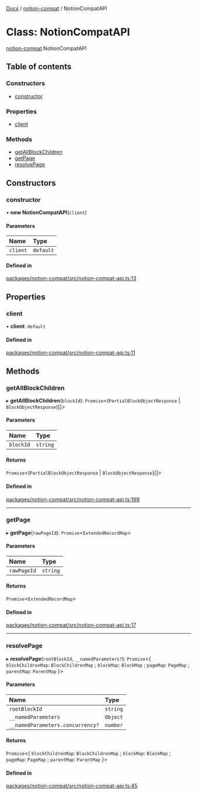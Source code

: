 [Docs](../README.md) / [notion-compat](../modules/notion_compat.md) / NotionCompatAPI

# Class: NotionCompatAPI

[notion-compat](../modules/notion_compat.md).NotionCompatAPI

## Table of contents

### Constructors

- [constructor](notion_compat.NotionCompatAPI.md#constructor)

### Properties

- [client](notion_compat.NotionCompatAPI.md#client)

### Methods

- [getAllBlockChildren](notion_compat.NotionCompatAPI.md#getallblockchildren)
- [getPage](notion_compat.NotionCompatAPI.md#getpage)
- [resolvePage](notion_compat.NotionCompatAPI.md#resolvepage)

## Constructors

### constructor

• **new NotionCompatAPI**(`client`)

#### Parameters

| Name | Type |
| :------ | :------ |
| `client` | `default` |

#### Defined in

[packages/notion-compat/src/notion-compat-api.ts:13](https://github.com/ntcho/react-notion-x/blob/dbcf322/packages/notion-compat/src/notion-compat-api.ts#L13)

## Properties

### client

• **client**: `default`

#### Defined in

[packages/notion-compat/src/notion-compat-api.ts:11](https://github.com/ntcho/react-notion-x/blob/dbcf322/packages/notion-compat/src/notion-compat-api.ts#L11)

## Methods

### getAllBlockChildren

▸ **getAllBlockChildren**(`blockId`): `Promise`<(`PartialBlockObjectResponse` \| `BlockObjectResponse`)[]\>

#### Parameters

| Name | Type |
| :------ | :------ |
| `blockId` | `string` |

#### Returns

`Promise`<(`PartialBlockObjectResponse` \| `BlockObjectResponse`)[]\>

#### Defined in

[packages/notion-compat/src/notion-compat-api.ts:199](https://github.com/ntcho/react-notion-x/blob/dbcf322/packages/notion-compat/src/notion-compat-api.ts#L199)

___

### getPage

▸ **getPage**(`rawPageId`): `Promise`<`ExtendedRecordMap`\>

#### Parameters

| Name | Type |
| :------ | :------ |
| `rawPageId` | `string` |

#### Returns

`Promise`<`ExtendedRecordMap`\>

#### Defined in

[packages/notion-compat/src/notion-compat-api.ts:17](https://github.com/ntcho/react-notion-x/blob/dbcf322/packages/notion-compat/src/notion-compat-api.ts#L17)

___

### resolvePage

▸ **resolvePage**(`rootBlockId`, `__namedParameters?`): `Promise`<{ `blockChildrenMap`: `BlockChildrenMap` ; `blockMap`: `BlockMap` ; `pageMap`: `PageMap` ; `parentMap`: `ParentMap`  }\>

#### Parameters

| Name | Type |
| :------ | :------ |
| `rootBlockId` | `string` |
| `__namedParameters` | `Object` |
| `__namedParameters.concurrency?` | `number` |

#### Returns

`Promise`<{ `blockChildrenMap`: `BlockChildrenMap` ; `blockMap`: `BlockMap` ; `pageMap`: `PageMap` ; `parentMap`: `ParentMap`  }\>

#### Defined in

[packages/notion-compat/src/notion-compat-api.ts:45](https://github.com/ntcho/react-notion-x/blob/dbcf322/packages/notion-compat/src/notion-compat-api.ts#L45)
